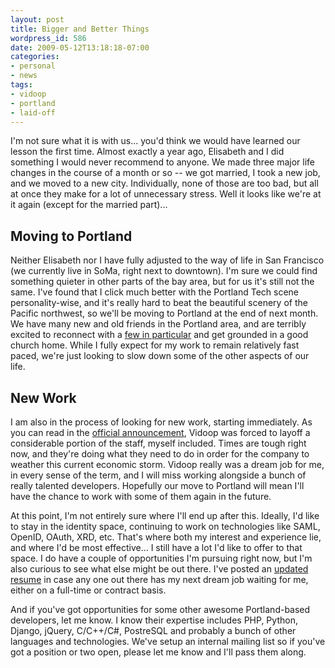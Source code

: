 ```yaml
---
layout: post
title: Bigger and Better Things
wordpress_id: 586
date: 2009-05-12T13:18:18-07:00
categories:
- personal
- news
tags:
- vidoop
- portland
- laid-off
---
```

I'm not sure what it is with us... you'd think we would have learned our lesson the first time.  Almost exactly a year
ago, Elisabeth and I did something I would never recommend to anyone.  We made three major life changes in the course of
a month or so -- we got married, I took a new job, and we moved to a new city.  Individually, none of those are too bad,
but all at once they make for a lot of unnecessary stress.  Well it looks like we're at it again (except for the married
part)...

## Moving to Portland ##

Neither Elisabeth nor I have fully adjusted to the way of life in San Francisco (we currently live in SoMa, right next
to downtown).  I'm sure we could find something quieter in other parts of the bay area, but for us it's still not the
same.  I've found that I click much better with the Portland Tech scene personality-wise, and it's really hard to beat
the beautiful scenery of the Pacific northwest, so we'll be moving to Portland at the end of next month.  We have many
new and old friends in the Portland area, and are terribly excited to reconnect with a [few in particular][] and get
grounded in a good church home.  While I fully expect for my work to remain relatively fast paced, we're just looking to
slow down some of the other aspects of our life.


## New Work ##

I am also in the process of looking for new work, starting immediately.  As you can read in the [official
announcement][], Vidoop was forced to layoff a considerable portion of the staff, myself included.  Times are tough
right now, and they're doing what they need to do in order for the company to weather this current economic storm.
Vidoop really was a dream job for me, in every sense of the term, and I will miss working alongside a bunch of really
talented developers.  Hopefully our move to Portland will mean I'll have the chance to work with some of them again in
the future.

At this point, I'm not entirely sure where I'll end up after this.  Ideally, I'd like to stay in the identity space,
continuing to work on technologies like SAML, OpenID, OAuth, XRD, etc.  That's where both my interest and experience
lie, and where I'd be most effective... I still have a lot I'd like to offer to that space.  I do have a couple of
opportunities I'm pursuing right now, but I'm also curious to see what else might be out there.  I've posted an [updated
resume][] in case any one out there has my next dream job waiting for me, either on a full-time or contract basis.

And if you've got opportunities for some other awesome Portland-based developers, let me know.  I know their expertise
includes PHP, Python, Django, jQuery, C/C++/C#, PostreSQL and probably a bunch of other languages and technologies.
We've setup an internal mailing list so if you've got a position or two open, please let me know and I'll pass them
along.

[few in particular]: http://en.wikipedia.org/wiki/Telecast_(band)
[official announcement]: http://blog.vidoop.com/2009/05/company-update/
[updated resume]: /about/resume
